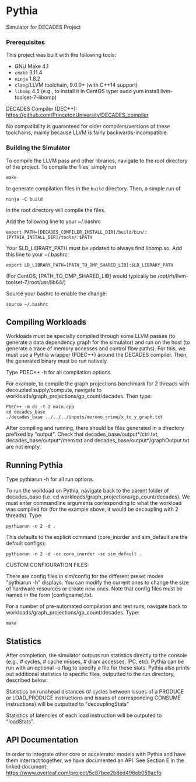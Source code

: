 # Pythia

Simulator for DECADES Project

### Prerequisites

This project was built with the following tools:

 + GNU Make 4.1
 + `cmake` 3.11.4
 + `ninja` 1.8.2
 + `clang`/LLVM toolchain, 9.0.0+ (with C++14 support)
 + `libomp` 4.5 (e.g., to install it in CentOS type: sudo yum install llvm-toolset-7-libomp)
 
DECADES Compiler (DEC++): https://github.com/PrincetonUniversity/DECADES_compiler

No compatibility is guaranteed for older compilers/versions of these toolchains, mainly because LLVM is fairly backwards-incompatible.

### Building the Simulator

To compile the LLVM pass and other libraries, navigate to the root directory of the project. To compile the files, simply run

    make

to generate compilation files in the `build` directory. Then, a simple run of

    ninja -C build

in the root directory will compile the files. 

Add the following line to your ~/.bashrc
    
    export PATH=[DECADES_COMPILER_INSTALL_DIR]/build/bin/:[PYTHIA_INSTALL_DIR]/tools/:$PATH
    
Your $LD_LIBRARY_PATH must be updated to always find libomp.so. Add this line to your ~/.bashrc:

    export LD_LIBRARY_PATH=[PATH_TO_OMP_SHARED_LIB]:$LD_LIBRARY_PATH

(For CentOS, [PATH_TO_OMP_SHARED_LIB] would typically be /opt/rh/llvm-toolset-7/root/usr/lib64/)

Source your bashrc to enable the change:
    
    source ~/.bashrc

## Compiling Workloads
Workloads must be specially compiled through some LLVM passes (to generate a data dependency graph for the simulator) and run on the host (to generate a trace of memory accesses and control flow paths). For this, we must use a Pythia wrapper (PDEC++) around the DECADES compiler. Then, the generated binary must be run natively.

Type PDEC++ -h for all compilation options. 

For example, to compile the graph projections benchmark for 2 threads with decoupled supply/compute, navigate to workloads/graph_projections/gp_count/decades. Then type:
       
    PDEC++ -m di -t 2 main.cpp
    cd decades_base
    ./decades_base ../../../inputs/moreno_crime/x_to_y_graph.txt
      
After compiling and running, there should be files generated in a directory prefixed by "output". Check that decades_base/output*/ctrl.txt, decades_base/output*/mem.txt and decades_base/output*/graphOutput.txt are not empty. 

## Running Pythia

Type pythiarun -h for all run options. 

To run the workload on Pythia, navigate back to the parent folder of decades_base (i.e. cd workloads/graph_projections/gp_count/decades). We must enter commandline arguments corresponding to what the workload was compiled for (for the example above, it would be decoupling with 2 threads). Type:
    
    pythiarun -n 2 -d .    

This defaults to the explicit command (core_inorder and sim_default are the default configs):

    pythiarun -n 2 -d -cc core_inorder -sc sim_default .

CUSTOM CONFIGURATION FILES:

There are config files in sim/config for the different preset modes "pythiarun -h" displays. You can modify the current ones to change the size of hardware resources or create new ones. Note that config files must be named in the form [configname].txt. 

For a number of pre-automated compilation and test runs, navigate back to workloads/graph_projections/gp_count/decades. Type:

    make

## Statistics

After completion, the simulator outputs run statistics directly to the console (e.g., # cycles, # cache misses, # dram accesses, IPC, etc). Pythia can be run with an optional -o flag to specify a file for these stats. Pythia also prints out additional statistics to specific files, outputted to the run directory, described below:

Statistics on runahead distances (# cycles between issues of a PRODUCE or LOAD_PRODUCE instructions and issues of corresponding CONSUME instructions) will be outputted to "decouplingStats" 

Statistics of latencies of each load instruction will be outputed to "loadStats".

## API Documentation

In order to integrate other core or accelerator models with Pythia and have them interract together, we have documented an API. See Section E in the linked document: https://www.overleaf.com/project/5c87bee2b8ed496eb059acfb
